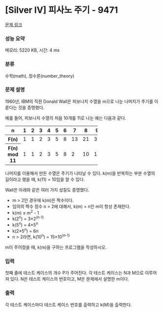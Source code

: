 # [Silver IV] 피사노 주기 - 9471 

[문제 링크](https://www.acmicpc.net/problem/9471) 

### 성능 요약

메모리: 5220 KB, 시간: 4 ms

### 분류

수학(math), 정수론(number_theory)

### 문제 설명

<p>1960년, IBM의 직원 Donald Wall은 피보나치 수열을 m으로 나눈 나머지가 주기를 이룬다는 것을 증명했다.</p>

<p>예를 들어, 피보나치 수열의 처음 10개를 11로 나눈 예는 다음과 같다.</p>

<table class="table table-bordered" style="width:60%">
	<thead>
		<tr>
			<th>n</th>
			<th>1</th>
			<th>2</th>
			<th>3</th>
			<th>4</th>
			<th>5</th>
			<th>6</th>
			<th>7</th>
			<th>8</th>
			<th>9</th>
			<th>10</th>
		</tr>
	</thead>
	<tbody>
		<tr>
			<th>F(n)</th>
			<td>1</td>
			<td>1</td>
			<td>2</td>
			<td>3</td>
			<td>5</td>
			<td>8</td>
			<td>13</td>
			<td>21</td>
			<td>34</td>
			<td>55</td>
		</tr>
		<tr>
			<th>F(n) mod 11</th>
			<td>1</td>
			<td>1</td>
			<td>2</td>
			<td>3</td>
			<td>5</td>
			<td>8</td>
			<td>2</td>
			<td>10</td>
			<td>1</td>
			<td>0</td>
		</tr>
	</tbody>
</table>

<p>나머지를 이용해서 만든 수열은 주기가 나타날 수 있다. k(m)을 반복하는 부분 수열의 길이라고 했을 때, k(11) = 10임을 알 수 있다.</p>

<p>Wall은 아래와 같은 여러 가지 성질도 증명했다.</p>

<ul>
	<li>m > 2인 경우에 k(m)은 짝수이다.</li>
	<li>임의의 짝수 정수 n > 2에 대해서, k(m) = n인 m이 항상 존재한다.</li>
	<li>k(m) ≤ m<sup>2</sup> - 1</li>
	<li>k(2<sup>n</sup>) = 3×2<sup>(n-1)</sup></li>
	<li>k(5<sup>n</sup>) = 4×5<sup>n</sup></li>
	<li>k(2×5<sup>n</sup>) = 6n</li>
	<li>n > 2라면, k(10<sup>n</sup>) = 15×10<sup>(n-1)</sup></li>
</ul>

<p>m이 주어졌을 때, k(m)을 구하는 프로그램을 작성하시오.</p>

### 입력 

 <p>첫째 줄에 테스트 케이스의 개수 P가 주어진다. 각 테스트 케이스는 N과 M으로 이루어져 있다. N은 테스트 케이스의 번호이고, M은 문제에서 설명한 m이다.</p>

### 출력 

 <p>각 테스트 케이스마다 테스트 케이스 번호를 출력하고 k(M)을 출력한다.</p>

